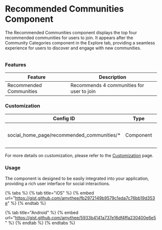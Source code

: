# Recommended Communities Component

The Recommended Communities component displays the top four recommended communities for users to join. It appears after the Community Categories component in the Explore tab, providing a seamless experience for users to discover and engage with new communities.



<figure><img src="../../../../../.gitbook/assets/Trending community list.jpg" alt=""><figcaption></figcaption></figure>

### Features

| Feature                 | Description                               |
| ----------------------- | ----------------------------------------- |
| Recommended Communities | Recommends 4 communities for user to join |

### Customization

<table><thead><tr><th width="301">Config ID</th><th width="122">Type</th><th>Description</th></tr></thead><tbody><tr><td>social_home_page/recommended_communities/*</td><td>Component</td><td>You can customize component <code>theme</code></td></tr></tbody></table>

For more details on customization, please refer to the [Customization](../../../customization/) page.

### Usage <a href="#usage" id="usage"></a>

The component is designed to be easily integrated into your application, providing a rich user interface for social interactions.

{% tabs %}
{% tab title="iOS" %}
{% embed url="https://gist.github.com/amythee/fb2972149b9579c1eda7c76bb19d353e" %}
{% endtab %}

{% tab title="Android" %}
{% embed url="https://gist.github.com/amythee/5933b4141a737e16df4ffa230400e6e5" %}
{% endtab %}
{% endtabs %}
